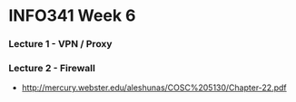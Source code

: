 # INFO341 Week 6
### Lecture 1 - VPN / Proxy
### Lecture 2 - Firewall
* http://mercury.webster.edu/aleshunas/COSC%205130/Chapter-22.pdf
